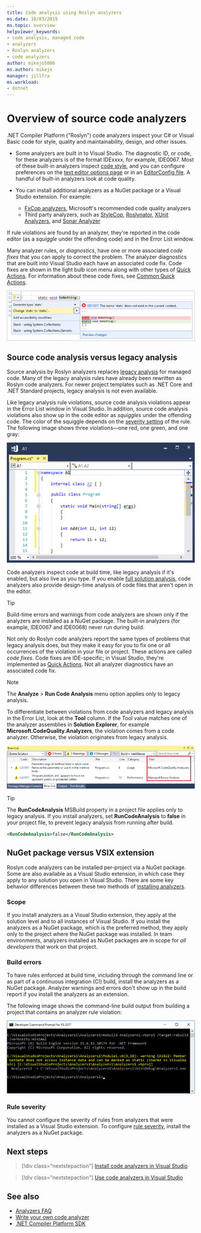 ```yaml
---
title: Code analysis using Roslyn analyzers
ms.date: 10/03/2019
ms.topic: overview
helpviewer_keywords:
- code analysis, managed code
- analyzers
- Roslyn analyzers
- code analyzers
author: mikejo5000
ms.author: mikejo
manager: jillfra
ms.workload:
- dotnet
---
```

# Overview of source code analyzers

.NET Compiler Platform ("Roslyn") code analyzers inspect your C# or Visual Basic code for style, quality and maintainability, design, and other issues.

- Some analyzers are built in to Visual Studio. The diagnostic ID, or code, for these analyzers is of the format IDExxxx, for example, IDE0067. Most of these built-in analyzers inspect [code style](../ide/code-styles-and-code-cleanup.md), and you can configure preferences on the [text editor options page](../ide/code-styles-and-code-cleanup.md) or in an [EditorConfig file](../ide/editorconfig-code-style-settings-reference.md). A handful of built-in analyzers look at code quality.

- You can install additional analyzers as a NuGet package or a Visual Studio extension. For example:

  - [FxCop analyzers](../code-quality/install-fxcop-analyzers.md), Microsoft's recommended code quality analyzers
  - Third party analyzers, such as [StyleCop](https://www.nuget.org/packages/StyleCop.Analyzers/), [Roslynator](https://www.nuget.org/packages/Roslynator/), [XUnit Analyzers](https://www.nuget.org/packages/xunit.analyzers/), and [Sonar Analyzer](https://www.nuget.org/packages/SonarAnalyzer.CSharp/)

If rule violations are found by an analyzer, they're reported in the code editor (as a *squiggle* under the offending code) and in the Error List window.

Many analyzer rules, or *diagnostics*, have one or more associated *code fixes* that you can apply to correct the problem. The analyzer diagnostics that are built into Visual Studio each have an associated code fix. Code fixes are shown in the light bulb icon menu along with other types of [Quick Actions](../ide/quick-actions.md). For information about these code fixes, see [Common Quick Actions](../ide/common-quick-actions.md).

![Analyzer violation and Quick Action code fix](../code-quality/media/built-in-analyzer-code-fix.png)

## Source code analysis versus legacy analysis

Source analysis by Roslyn analyzers replaces [legacy analysis](../code-quality/code-analysis-for-managed-code-overview.md) for managed code. Many of the legacy analysis rules have already been rewritten as Roslyn code analyzers. For newer project templates such as .NET Core and .NET Standard projects, legacy analysis is not even available.

Like legacy analysis rule violations, source code analysis violations appear in the Error List window in Visual Studio. In addition, source code analysis violations also show up in the code editor as *squiggles* under the offending code. The color of the squiggle depends on the [severity setting](../code-quality/use-roslyn-analyzers.md#rule-severity) of the rule. The following image shows three violations&mdash;one red, one green, and one gray:

![Squiggles in the code editor in Visual Studio](media/diagnostics-severity-colors.png)

Code analyzers inspect code at build time, like legacy analysis if it's enabled, but also live as you type. If you enable [full solution analysis](../code-quality/how-to-enable-and-disable-full-solution-analysis-for-managed-code.md#toggle-full-solution-analysis), code analyzers also provide design-time analysis of code files that aren't open in the editor.

> [!TIP]
> Build-time errors and warnings from code analyzers are shown only if the analyzers are installed as a NuGet package. The built-in analyzers (for example, IDE0067 and IDE0068) never run during build.

Not only do Roslyn code analyzers report the same types of problems that legacy analysis does, but they make it easy for you to fix one or all occurrences of the violation in your file or project. These actions are called *code fixes*. Code fixes are IDE-specific; in Visual Studio, they're implemented as [Quick Actions](../ide/quick-actions.md). Not all analyzer diagnostics have an associated code fix.

> [!NOTE]
> The **Analyze** > **Run Code Analysis** menu option applies only to legacy analysis.

To differentiate between violations from code analyzers and legacy analysis in the Error List, look at the **Tool** column. If the Tool value matches one of the analyzer assemblies in **Solution Explorer**, for example **Microsoft.CodeQuality.Analyzers**, the violation comes from a code analyzer. Otherwise, the violation originates from legacy analysis.

![Tool column in Error List](media/code-analysis-tool-in-error-list.png)

> [!TIP]
> The **RunCodeAnalysis** MSBuild property in a project file applies only to legacy analysis. If you install analyzers, set **RunCodeAnalysis** to **false** in your project file, to prevent legacy analysis from running after build.
>
> ```xml
> <RunCodeAnalysis>false</RunCodeAnalysis>
> ```

## NuGet package versus VSIX extension

Roslyn code analyzers can be installed per-project via a NuGet package. Some are also available as a Visual Studio extension, in which case they apply to any solution you open in Visual Studio. There are some key behavior differences between these two methods of [installing analyzers](../code-quality/install-roslyn-analyzers.md).

### Scope

If you install analyzers as a Visual Studio extension, they apply at the solution level and to all instances of Visual Studio. If you install the analyzers as a NuGet package, which is the preferred method, they apply only to the project where the NuGet package was installed. In team environments, analyzers installed as NuGet packages are in scope for *all developers* that work on that project.

### Build errors

To have rules enforced at build time, including through the command line or as part of a continuous integration (CI) build, install the analyzers as a NuGet package. Analyzer warnings and errors don't show up in the build report if you install the analyzers as an extension.

The following image shows the command-line build output from building a project that contains an analyzer rule violation:

![MSBuild output with rule violation](media/command-line-build-analyzers.png)

### Rule severity

You cannot configure the severity of rules from analyzers that were installed as a Visual Studio extension. To configure [rule severity](../code-quality/use-roslyn-analyzers.md#rule-severity), install the analyzers as a NuGet package.

## Next steps

> [!div class="nextstepaction"]
> [Install code analyzers in Visual Studio](../code-quality/install-roslyn-analyzers.md)

> [!div class="nextstepaction"]
> [Use code analyzers in Visual Studio](../code-quality/use-roslyn-analyzers.md)

## See also

- [Analyzers FAQ](analyzers-faq.md)
- [Write your own code analyzer](../extensibility/getting-started-with-roslyn-analyzers.md)
- [.NET Compiler Platform SDK](/dotnet/csharp/roslyn-sdk/)
